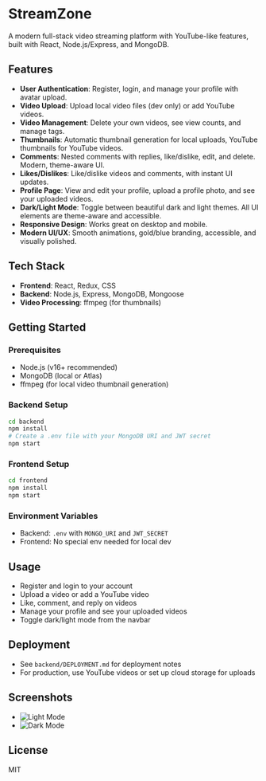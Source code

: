 # StreamZone

A modern full-stack video streaming platform with YouTube-like features, built with React, Node.js/Express, and MongoDB.

## Features

- **User Authentication**: Register, login, and manage your profile with avatar upload.
- **Video Upload**: Upload local video files (dev only) or add YouTube videos.
- **Video Management**: Delete your own videos, see view counts, and manage tags.
- **Thumbnails**: Automatic thumbnail generation for local uploads, YouTube thumbnails for YouTube videos.
- **Comments**: Nested comments with replies, like/dislike, edit, and delete. Modern, theme-aware UI.
- **Likes/Dislikes**: Like/dislike videos and comments, with instant UI updates.
- **Profile Page**: View and edit your profile, upload a profile photo, and see your uploaded videos.
- **Dark/Light Mode**: Toggle between beautiful dark and light themes. All UI elements are theme-aware and accessible.
- **Responsive Design**: Works great on desktop and mobile.
- **Modern UI/UX**: Smooth animations, gold/blue branding, accessible, and visually polished.

## Tech Stack
- **Frontend**: React, Redux, CSS
- **Backend**: Node.js, Express, MongoDB, Mongoose
- **Video Processing**: ffmpeg (for thumbnails)

## Getting Started

### Prerequisites
- Node.js (v16+ recommended)
- MongoDB (local or Atlas)
- ffmpeg (for local video thumbnail generation)

### Backend Setup
```bash
cd backend
npm install
# Create a .env file with your MongoDB URI and JWT secret
npm start
```

### Frontend Setup
```bash
cd frontend
npm install
npm start
```

### Environment Variables
- Backend: `.env` with `MONGO_URI` and `JWT_SECRET`
- Frontend: No special env needed for local dev

## Usage
- Register and login to your account
- Upload a video or add a YouTube video
- Like, comment, and reply on videos
- Manage your profile and see your uploaded videos
- Toggle dark/light mode from the navbar

## Deployment
- See `backend/DEPLOYMENT.md` for deployment notes
- For production, use YouTube videos or set up cloud storage for uploads

## Screenshots
- ![Light Mode](screenshots/light-mode.png)
- ![Dark Mode](screenshots/dark-mode.png)

## License
MIT
